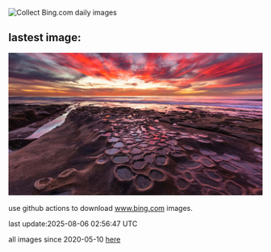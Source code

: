 ![Collect Bing.com daily images](https://github.com/counter2015/bing-daily-images/workflows/Collect%20Bing.com%20daily%20images/badge.svg)
## lastest image:
![](images/img.jpg)

use github actions to download www.bing.com images.

last update:2025-08-06 02:56:47 UTC

all images since 2020-05-10 [here](https://github.com/counter2015/bing-daily-images/tree/master/images) 
